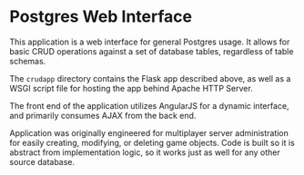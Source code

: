 # Postgres Web Interface

This application is a web interface for general Postgres usage. It allows for basic CRUD operations against a set of database tables, regardless of table schemas.

The `crudapp` directory contains the Flask app described above, as well as a WSGI script file for hosting the app behind Apache HTTP Server.

The front end of the application utilizes AngularJS for a dynamic interface, and primarily consumes AJAX from the back end.

Application was originally engineered for multiplayer server administration for easily creating, modifying, or deleting game objects. Code is built so it is abstract from implementation logic, so it works just as well for any other source database.
